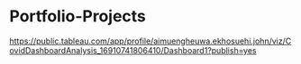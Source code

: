 # Portfolio-Projects
https://public.tableau.com/app/profile/aimuengheuwa.ekhosuehi.john/viz/CovidDashboardAnalysis_16910741806410/Dashboard1?publish=yes
